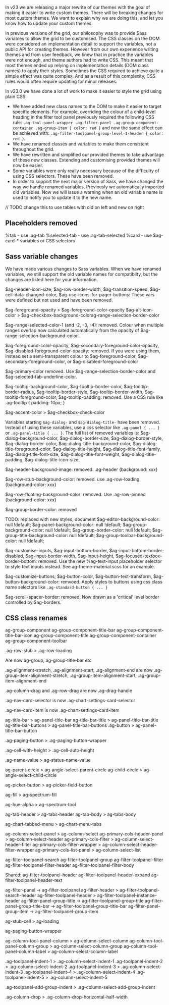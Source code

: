 In v23 we are releasing a major rewrite of our themes with the goal of making it easier to write custom themes. There will be breaking changes for most custom themes. We want to explain why we are doing this, and let you know how to update your custom themes.

In previous versions of the grid, our philosophy was to provide Sass variables to allow the grid to be customised. The CSS classes on the DOM were considered an implementation detail to support the variables, not a public API for creating themes. However from our own experience writing themes and from user feedback, we knew that in practice the variables were not enough, and theme authors had to write CSS. This meant that most themes ended up relying on implementation details (DOM class names) to apply their styles. Sometimes the CSS required to achieve quite a simple effect was quite complex. And as a result of this complexity, CSS rules would often require updating for minor releases.

In v23.0 we have done a lot of work to make it easier to style the grid using plain CSS:

- We have added new class names to the DOM to make it easier to target specific elements. For example, overriding the colour of a child-level heading in the filter tool panel previously required the following CSS rule: `.ag-tool-panel-wrapper .ag-filter-panel .ag-group-component-container .ag-group-item { color: red }` and now the same effect can be achieved with: `.ag-filter-toolpanel-group-level-1-header { color: red }`.
- We have renamed classes and variables to make them consistent throughout the grid.
- We have rewritten and simplified our provided themes to take advantage of these new classes. Extending and customising provided themes will now be easier.
- Some variables were only really necessary because of the difficulty of using CSS selectors. These have been removed.
- In order to support the next major version of Sass, we have changed the way we handle renamed variables. Previously we automatically imported old variables. Now we will issue a warning when an old variable name is used to notify you to update it to the new name.



// TODO change this to use tables with old on left and new on right




## Placeholders removed

%tab - use .ag-tab
%selected-tab - use .ag-tab-selected
%card - use $ag-card-* variables or CSS selectors


## Sass variable changes

We have made various changes to Sass variables. When we have renamed variables, we still support the old variable names for compatibilty, but the changes are listed here for your information.

$ag-header-icon-size, $ag-row-border-width, $ag-transition-speed, $ag-cell-data-changed-color, $ag-use-icons-for-pager-buttons: These vars were defined but not used and have been removed.

$ag-foreground-opacity > $ag-foreground-color-opacity
$ag-alt-icon-color > $ag-checkbox-background-colorag-range-selection-border-color
   
$ag-range-selected-color-1 (and -2, -3, -4): removed. Colour when multiple ranges overlap now calculated automatically from the opacity of $ag-range-selection-background-color.

$ag-foreground-color-opacity, $ag-secondary-foreground-color-opacity, $ag-disabled-foreground-color-opacity: removed. If you were using them, instead set a semi-transparent colour to $ag-foreground-color, $ag-secondary-foreground-color, or $ag-disabled-foreground-color

$ag-primary-color removed. Use $ag-range-selection-border-color and $ag-selected-tab-underline-color.

$ag-tooltip-background-color, $ag-tooltip-border-color, $ag-tooltip-border-radius, $ag-tooltip-border-style, $ag-tooltip-border-width, $ag-tooltip-foreground-color, $ag-tooltip-padding: removed. Use a CSS rule like .ag-tooltip { padding: 10px; }

$ag-accent-color > $ag-checkbox-check-color

Variables starting `$ag-dialog-` and `$ag-dialog-title-` have been removed. Instead of using these variables, use a css selector like `.ag-panel { ... }` or `.ag-panel-title { ... }`. The full list of removed variables is: $ag-dialog-background-color, $ag-dialog-border-size, $ag-dialog-border-style, $ag-dialog-border-color, $ag-dialog-title-background-color, $ag-dialog-title-foreground-color, $ag-dialog-title-height, $ag-dialog-title-font-family, $ag-dialog-title-font-size, $ag-dialog-title-font-weight, $ag-dialog-title-padding, $ag-dialog-title-icon-size, 

$ag-header-background-image: removed. .ag-header {background: xxx}

$ag-row-stub-background-color: removed. use .ag-row-loading {background-color: xxx}

$ag-row-floating-background-color: removed. Use .ag-row-pinned {background-color: xxx}

$ag-group-border-color: removed

TODO: replaced with new styles, document
$ag-editor-background-color: null !default;
$ag-panel-background-color: null !default;
$ag-group-background-color: null !default;
$ag-group-border-color: null !default;
$ag-group-title-background-color: null !default;
$ag-group-toolbar-background-color: null !default;

$ag-customise-inputs, $ag-input-bottom-border, $ag-input-bottom-border-disabled, $ag-input-border-width, $ag-input-height, $ag-focused-textbox-border-bottom: removed. Use the new %ag-text-input placeholder selector to style text inputs instead. See ag-theme-material.scss for an example.


$ag-customize-buttons, $ag-button-color, $ag-button-text-transform, $ag-button-background-color: remvoed. Apply styles to buttons using css class name selectors like `.ag-standard-button { ... }`

$ag-scroll-spacer-border: removed. Now drawn as a 'critical' level border controlled by $ag-borders.

## CSS class renames

ag-group-component
ag-group-component-title-bar
ag-group-component-title-bar-icon
ag-group-component-title
ag-group-component-container
ag-group-component-toolbar

.ag-row-stub > .ag-row-loading

Are now ag-group, ag-group-title-bar etc


.ag-alignment-stretch, .ag-alignment-start, .ag-alignment-end
are now
.ag-group-item-alignment-stretch, .ag-group-item-alignment-start, .ag-group-item-alignment-end

.ag-column-drag and .ag-row-drag are now .ag-drag-handle

.ag-nav-card-selector is now .ag-chart-settings-card-selector

.ag-nav-card-item is now .ag-chart-settings-card-item

ag-title-bar > ag-panel-title-bar
ag-title-bar-title > ag-panel-title-bar-title
ag-title-bar-buttons > ag-panel-title-bar-buttons
.ag-button > ag-panel-title-bar-button

.ag-paging-button > .ag-paging-button-wrapper

.ag-cell-with-height > .ag-cell-auto-height

.ag-name-value > ag-status-name-value


ag-parent-circle > ag-angle-select-parent-circle
ag-child-circle > ag-angle-select-child-circle

ag-picker-button > ag-picker-field-button

ag-fill > ag-spectrum-fill

ag-hue-alpha > ag-spectrum-tool


ag-tab-header > ag-tabs-header
ag-tab-body > ag-tabs-body


ag-chart-tabbed-menu > ag-chart-menu-tabs

ag-column-select-panel > ag-column-select
ag-primary-cols-header-panel > ag-column-select-header
ag-primary-cols-filter > ag-column-select-header-filter
ag-primary-cols-filter-wrapper > ag-column-select-header-filter-wrapper
ag-primary-cols-list-panel > ag-column-select-list


ag-filter-toolpanel-search
ag-filter-toolpanel-group
ag-filter-toolpanel-filter
ag-filter-toolpanel-filter-header
ag-filter-toolpanel-filter-body

Shared: 
ag-filter-toolpanel-header
ag-filter-toolpanel-header-expand
ag-filter-toolpanel-header-text


ag-filter-panel -> ag-filter-toolpanel
ag-filter-header > ag-filter-toolpanel-search-header
ag-filter-toolpanel-header > ag-filter-toolpanel-instance-header
ag-filter-panel-group-title -> ag-filter-toolpanel-group-title
ag-filter-panel-group-title-bar -> ag-filter-toolpanel-group-title-bar
ag-filter-panel-group-item -> ag-filter-toolpanel-group-item

ag-stub-cell > ag-loading


ag-paging-button-wrapper

ag-column-tool-panel-column > ag-column-select-column
ag-column-tool-panel-column-group > ag-column-select-column-group
ag-column-tool-panel-column-label > ag-column-select-column-label

.ag-toolpanel-indent-1 > .ag-column-select-indent-1
.ag-toolpanel-indent-2 > .ag-column-select-indent-2
.ag-toolpanel-indent-3 > .ag-column-select-indent-3
.ag-toolpanel-indent-4 > .ag-column-select-indent-4
.ag-toolpanel-indent-5 > .ag-column-select-indent-5

.ag-toolpanel-add-group-indent > .ag-column-select-add-group-indent

.ag-column-drop > .ag-column-drop-horizontal-half-width